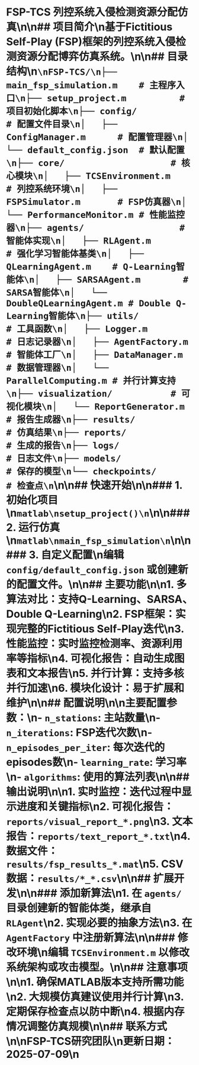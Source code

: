 # FSP-TCS 列控系统入侵检测资源分配仿真\n\n## 项目简介\n基于Fictitious Self-Play (FSP)框架的列控系统入侵检测资源分配博弈仿真系统。\n\n## 目录结构\n```\nFSP-TCS/\n├── main_fsp_simulation.m    # 主程序入口\n├── setup_project.m          # 项目初始化脚本\n├── config/                  # 配置文件目录\n│   ├── ConfigManager.m      # 配置管理器\n│   └── default_config.json  # 默认配置\n├── core/                    # 核心模块\n│   ├── TCSEnvironment.m     # 列控系统环境\n│   ├── FSPSimulator.m       # FSP仿真器\n│   └── PerformanceMonitor.m # 性能监控器\n├── agents/                  # 智能体实现\n│   ├── RLAgent.m           # 强化学习智能体基类\n│   ├── QLearningAgent.m    # Q-Learning智能体\n│   ├── SARSAAgent.m        # SARSA智能体\n│   └── DoubleQLearningAgent.m # Double Q-Learning智能体\n├── utils/                   # 工具函数\n│   ├── Logger.m            # 日志记录器\n│   ├── AgentFactory.m      # 智能体工厂\n│   ├── DataManager.m       # 数据管理器\n│   └── ParallelComputing.m # 并行计算支持\n├── visualization/           # 可视化模块\n│   └── ReportGenerator.m   # 报告生成器\n├── results/                # 仿真结果\n├── reports/                # 生成的报告\n├── logs/                   # 日志文件\n├── models/                 # 保存的模型\n└── checkpoints/            # 检查点\n```\n\n## 快速开始\n\n### 1. 初始化项目\n```matlab\nsetup_project()\n```\n\n### 2. 运行仿真\n```matlab\nmain_fsp_simulation\n```\n\n### 3. 自定义配置\n编辑 `config/default_config.json` 或创建新的配置文件。\n\n## 主要功能\n\n1. **多算法对比**：支持Q-Learning、SARSA、Double Q-Learning\n2. **FSP框架**：实现完整的Fictitious Self-Play迭代\n3. **性能监控**：实时监控检测率、资源利用率等指标\n4. **可视化报告**：自动生成图表和文本报告\n5. **并行计算**：支持多核并行加速\n6. **模块化设计**：易于扩展和维护\n\n## 配置说明\n\n主要配置参数：\n- `n_stations`: 主站数量\n- `n_iterations`: FSP迭代次数\n- `n_episodes_per_iter`: 每次迭代的episodes数\n- `learning_rate`: 学习率\n- `algorithms`: 使用的算法列表\n\n## 输出说明\n\n1. **实时监控**：迭代过程中显示进度和关键指标\n2. **可视化报告**：`reports/visual_report_*.png`\n3. **文本报告**：`reports/text_report_*.txt`\n4. **数据文件**：`results/fsp_results_*.mat`\n5. **CSV数据**：`results/*_*.csv`\n\n## 扩展开发\n\n### 添加新算法\n1. 在 `agents/` 目录创建新的智能体类，继承自 `RLAgent`\n2. 实现必要的抽象方法\n3. 在 `AgentFactory` 中注册新算法\n\n### 修改环境\n编辑 `TCSEnvironment.m` 以修改系统架构或攻击模型。\n\n## 注意事项\n\n1. 确保MATLAB版本支持所需功能\n2. 大规模仿真建议使用并行计算\n3. 定期保存检查点以防中断\n4. 根据内存情况调整仿真规模\n\n## 联系方式\n\nFSP-TCS研究团队\n更新日期：2025-07-09\n